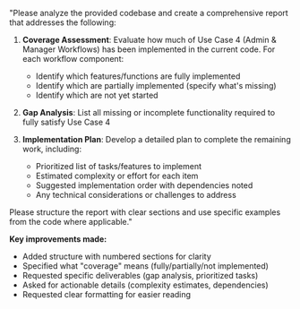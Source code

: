 "Please analyze the provided codebase and create a comprehensive report that addresses the following:

1. **Coverage Assessment**: Evaluate how much of Use Case 4 (Admin & Manager Workflows) has been implemented in the current code. For each workflow component:
   - Identify which features/functions are fully implemented
   - Identify which are partially implemented (specify what's missing)
   - Identify which are not yet started

2. **Gap Analysis**: List all missing or incomplete functionality required to fully satisfy Use Case 4

3. **Implementation Plan**: Develop a detailed plan to complete the remaining work, including:
   - Prioritized list of tasks/features to implement
   - Estimated complexity or effort for each item
   - Suggested implementation order with dependencies noted
   - Any technical considerations or challenges to address

Please structure the report with clear sections and use specific examples from the code where applicable."

**Key improvements made:**
- Added structure with numbered sections for clarity
- Specified what "coverage" means (fully/partially/not implemented)
- Requested specific deliverables (gap analysis, prioritized tasks)
- Asked for actionable details (complexity estimates, dependencies)
- Requested clear formatting for easier reading